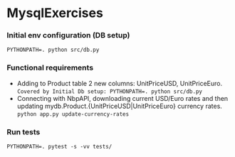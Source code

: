 # MysqlExercises
### Initial env configuration (DB setup)
`PYTHONPATH=. python src/db.py`
### Functional requirements
* Adding to Product table 2 new columns: UnitPriceUSD, UnitPriceEuro.
<br>`Covered by Initial Db setup: PYTHONPATH=. python src/db.py`
* Connecting with NbpAPI, downloading current USD/Euro rates and then updating mydb.Product.{UnitPriceUSD|UnitPriceEuro} currency rates.
<br>`python app.py update-currency-rates`

### Run tests
`PYTHONPATH=. pytest -s -vv tests/`
